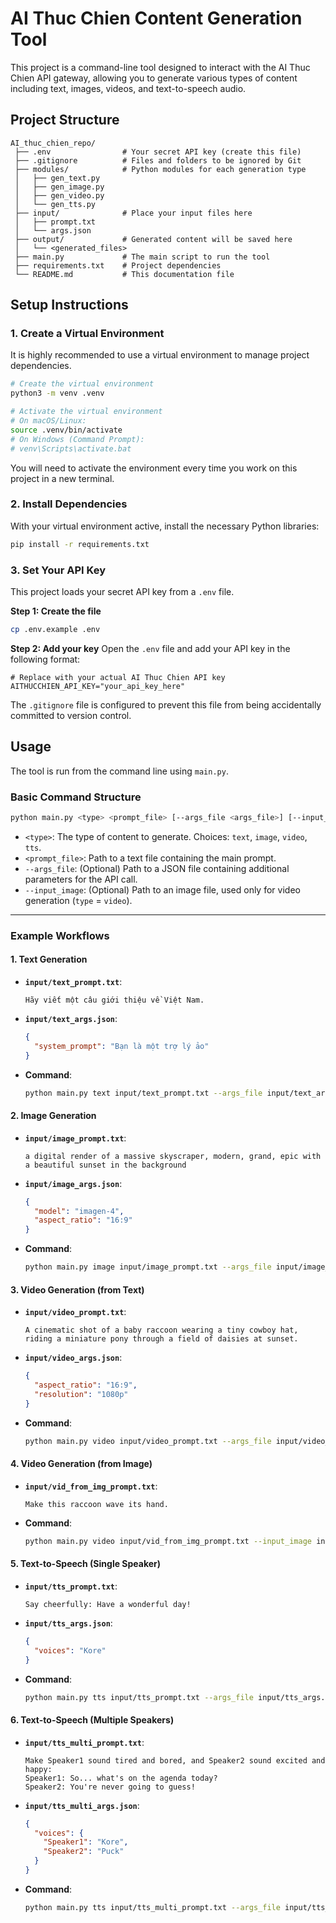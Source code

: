 # AI Thuc Chien Content Generation Tool

This project is a command-line tool designed to interact with the AI Thuc Chien API gateway, allowing you to generate various types of content including text, images, videos, and text-to-speech audio.

## Project Structure

```
AI_thuc_chien_repo/
 ├── .env                # Your secret API key (create this file)
 ├── .gitignore          # Files and folders to be ignored by Git
 ├── modules/            # Python modules for each generation type
 │   ├── gen_text.py
 │   ├── gen_image.py
 │   ├── gen_video.py
 │   └── gen_tts.py
 ├── input/              # Place your input files here
 │   ├── prompt.txt
 │   └── args.json
 ├── output/             # Generated content will be saved here
 │   └── <generated_files>
 ├── main.py 			 # The main script to run the tool
 ├── requirements.txt    # Project dependencies
 └── README.md           # This documentation file
```

## Setup Instructions

### 1. Create a Virtual Environment
It is highly recommended to use a virtual environment to manage project dependencies.

```bash
# Create the virtual environment
python3 -m venv .venv

# Activate the virtual environment
# On macOS/Linux:
source .venv/bin/activate
# On Windows (Command Prompt):
# venv\Scripts\activate.bat
```
You will need to activate the environment every time you work on this project in a new terminal.

### 2. Install Dependencies
With your virtual environment active, install the necessary Python libraries:
```bash
pip install -r requirements.txt
```

### 3. Set Your API Key
This project loads your secret API key from a `.env` file.

**Step 1: Create the file**
```bash
cp .env.example .env
```

**Step 2: Add your key**
Open the `.env` file and add your API key in the following format:
```
# Replace with your actual AI Thuc Chien API key
AITHUCCHIEN_API_KEY="your_api_key_here"
```
The `.gitignore` file is configured to prevent this file from being accidentally committed to version control.

## Usage

The tool is run from the command line using `main.py`.

### Basic Command Structure
```bash
python main.py <type> <prompt_file> [--args_file <args_file>] [--input_image <image_path>]
```
-   `<type>`: The type of content to generate. Choices: `text`, `image`, `video`, `tts`.
-   `<prompt_file>`: Path to a text file containing the main prompt.
-   `--args_file`: (Optional) Path to a JSON file containing additional parameters for the API call.
-   `--input_image`: (Optional) Path to an image file, used only for video generation (`type` = `video`).

---

### Example Workflows

#### 1. Text Generation
-   **`input/text_prompt.txt`**:
    ```
    Hãy viết một câu giới thiệu về Việt Nam.
    ```
-   **`input/text_args.json`**:
    ```json
    {
      "system_prompt": "Bạn là một trợ lý ảo"
    }
    ```
-   **Command**:
    ```bash
    python main.py text input/text_prompt.txt --args_file input/text_args.json
    ```

#### 2. Image Generation
-   **`input/image_prompt.txt`**:
    ```
    a digital render of a massive skyscraper, modern, grand, epic with a beautiful sunset in the background
    ```
-   **`input/image_args.json`**:
    ```json
    {
      "model": "imagen-4",
      "aspect_ratio": "16:9"
    }
    ```
-   **Command**:
    ```bash
    python main.py image input/image_prompt.txt --args_file input/image_args.json
    ```

#### 3. Video Generation (from Text)
-   **`input/video_prompt.txt`**:
    ```
    A cinematic shot of a baby raccoon wearing a tiny cowboy hat, riding a miniature pony through a field of daisies at sunset.
    ```
-   **`input/video_args.json`**:
    ```json
    {
      "aspect_ratio": "16:9",
      "resolution": "1080p"
    }
    ```
-   **Command**:
    ```bash
    python main.py video input/video_prompt.txt --args_file input/video_args.json
    ```

#### 4. Video Generation (from Image)
-   **`input/vid_from_img_prompt.txt`**:
    ```
    Make this raccoon wave its hand.
    ```
-   **Command**:
    ```bash
    python main.py video input/vid_from_img_prompt.txt --input_image input/raccoon.png
    ```

#### 5. Text-to-Speech (Single Speaker)
-   **`input/tts_prompt.txt`**:
    ```
    Say cheerfully: Have a wonderful day!
    ```
-   **`input/tts_args.json`**:
    ```json
    {
      "voices": "Kore"
    }
    ```
-   **Command**:
    ```bash
    python main.py tts input/tts_prompt.txt --args_file input/tts_args.json
    ```

#### 6. Text-to-Speech (Multiple Speakers)
-   **`input/tts_multi_prompt.txt`**:
    ```
    Make Speaker1 sound tired and bored, and Speaker2 sound excited and happy:
    Speaker1: So... what's on the agenda today?
    Speaker2: You're never going to guess!
    ```
-   **`input/tts_multi_args.json`**:
    ```json
    {
      "voices": {
        "Speaker1": "Kore",
        "Speaker2": "Puck"
      }
    }
    ```
-   **Command**:
    ```bash
    python main.py tts input/tts_multi_prompt.txt --args_file input/tts_multi_args.json
    ```